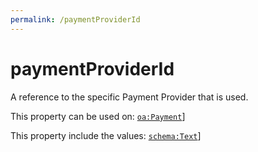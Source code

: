 ```yaml
---
permalink: /paymentProviderId
---
```


# paymentProviderId
A reference to the specific Payment Provider that is used.

This property can be used on: [`oa:Payment`](https://openactive.io/Payment)]

This property include the values: [`schema:Text`](https://schema.org/Text)]
